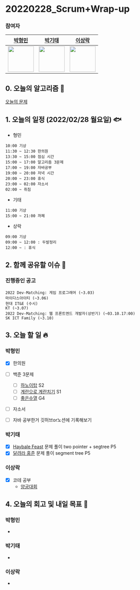 # 20220228_Scrum+Wrap-up

### 참여자

| [박형민](https://github.com/npnppn)  | [박기태](https://github.com/idiot-kitto)   | [이상락](https://github.com/SangRakee)  |
| :------: | :------: | :------:
|<img src="https://github.com/npnppn.png" width="80"> | <img src="https://github.com/idiot-kitto.png" width="80">|<img src="https://github.com/SangRakee.png" width="80">

## 0. 오늘의 알고리즘 🎈
[오늘의 문제](
https://github.com/tony9402/baekjoon/blob/main/picked.md) 


## 1. 오늘의 일정 (2022/02/28 월요일) 🐟

- 형민
```
10:00 기상
11:30 ~ 12:30 한의원
13:30 ~ 15:00 점심 시간
15:00 ~ 17:00 알고리즘 3문제
17:00 ~ 19:00 자바공부
19:00 ~ 20:00 저녁 시간
20:00 ~ 23:00 휴식
23:00 ~ 02:00 자소서
02:00 ~ 취침
```

- 기태
```
11:00 기상
15:00 ~ 21:00 까페
```

- 상락
```
09:00 기상
09:00 ~ 12:00 : 두발정리
12:00 ~ : 휴식
```

## 2. 함께 공유할 이슈 💌



### 진행중인 공고
```
2022 Dev-Matching: 게임 프로그래머 (~3.03)
마이다스아이티 (~3.06)
현대 IT&E (수시)
KT (~3.07)
2022 Dev-Matching: 웹 프론트엔드 개발자(상반기) (~03.10.17:00)
SK ICT Family (~3.10)

```



## 3. 오늘 할 일 🔥



### 박형민
- [x] 한의원
- [ ] 백준 3문제
    - [ ] [하노이탑](https://www.acmicpc.net/problem/1914) S2
    - [ ] [계란으로 계란치기](https://www.acmicpc.net/problem/16987) S1
    - [ ] [좋은수열](https://www.acmicpc.net/problem/2661) G4
- [ ] 자소서
- [ ] 자바 공부한거 깃허브or노션에 기록해보기




### 박기태
- [x] [Haybale Feast](https://www.acmicpc.net/problem/15459) 문제 풀이 two pointer + segtree P5
- [x] [달려라 홍준](https://www.acmicpc.net/problem/1306) 문제 풀이 segment tree P5

### 이상락
- [x] 코테 공부
    -  [양궁대회](https://programmers.co.kr/learn/courses/30/lessons/92342)




## 4. 오늘의 회고 및 내일 목표 🎈


### 박형민

- 


### 박기태

- 

### 이상락
- 
